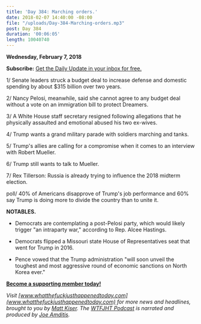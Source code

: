 ```yaml
---
title: 'Day 384: Marching orders.'
date: 2018-02-07 14:40:00 -08:00
file: "/uploads/Day-384-Marching-orders.mp3"
post: Day 384
duration: '00:06:05'
length: 10040740
---
```


**Wednesday, February 7, 2018**

**Subscribe:** [Get the Daily Update in your inbox for free.](https://whatthefuckjusthappenedtoday.com/subscribe/)

1/ Senate leaders struck a budget deal to increase defense and domestic spending by about $315 billion over two years.

2/ Nancy Pelosi, meanwhile, said she cannot agree to any budget deal without a vote on an immigration bill to protect Dreamers.

3/ A White House staff secretary resigned following allegations that he physically assaulted and emotional abused his two ex-wives.

4/ Trump wants a grand military parade with soldiers marching and tanks.

5/ Trump's allies are calling for a compromise when it comes to an interview with Robert Mueller.

6/ Trump still wants to talk to Mueller.

7/ Rex Tillerson: Russia is already trying to influence the 2018 midterm election.

poll/ 40% of Americans disapprove of Trump's job performance and 60% say Trump is doing more to divide the country than to unite it.

**NOTABLES.**

* Democrats are contemplating a post-Pelosi party, which would likely trigger "an intraparty war," according to Rep. Alcee Hastings.

* Democrats flipped a Missouri state House of Representatives seat that went for Trump in 2016.

* Pence vowed that the Trump administration "will soon unveil the toughest and most aggressive round of economic sanctions on North Korea ever."

**[Become a supporting member today!](https://whatthefuckjusthappenedtoday.com/membership/?utm_source=2017\+Donors&utm_campaign=8dccd905d9-&utm_medium=email&utm_term=0_3bd36f654c-8dccd905d9-169730397)**

*Visit [www.whatthefuckjusthappenedtoday.com](www.whatthefuckjusthappenedtoday.com) for more news and headlines, brought to you by [Matt Kiser](https://twitter.com/Matt_Kiser). The [WTFJHT Podcast](https://whatthefuckjusthappenedtoday.com/podcasts/) is narrated and produced by [Joe Amditis](https://twitter.com/jsamditis).*